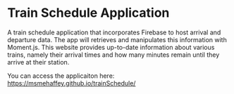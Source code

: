 # Train Schedule Application

A train schedule application that incorporates Firebase to host arrival and departure data. The app will retrieves and manipulates this information with Moment.js. This website provides up-to-date information about various trains, namely their arrival times and how many minutes remain until they arrive at their station.

You can access the applicaiton here: https://msmehaffey.github.io/trainSchedule/

